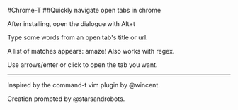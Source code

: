 #Chrome-T
##Quickly navigate open tabs in chrome

After installing, open the dialogue with Alt+t

Type some words from an open tab's title or url.

A list of matches appears: amaze! Also works with regex.

Use arrows/enter or click to open the tab you want.

---

Inspired by the command-t vim plugin by @wincent.

Creation prompted by @starsandrobots.
